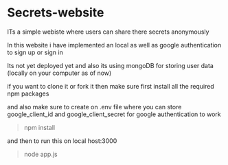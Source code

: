 # Secrets-website
ITs a simple webiste where users can share there secrets anonymously 

In this website i have implemented an local as well as google authentication to sign up or sign in 

Its not yet deployed yet and also its using mongoDB for storing user data (locally on your computer as of now)

if you want to clone it or fork it  then make sure first install all the required npm packages 

and also make sure to create on  .env file where you can store google_client_id and google_client_secret for google authentication to work

>npm install

and then to run this on local host:3000

>node app.js


